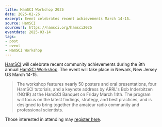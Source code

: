 ```yaml
---
title: HamSCI Workshop 2025
date: 2025-02-26
excerpt: Event celebrates recent achievements March 14-15.
source: HamSCI
sourceurl: https://hamsci.org/hamsci2025
eventdate: 2025-03-14
tags:
- post
- event
- HamSCI Workshop
---
```

[HamSCI](https://hamsci.org/) will celebrate recent community achievements during the 8th annual [HamSCI Workshop](https://hamsci.org/hamsci2025). The event will take place in Newark, New Jersey US March 14-15.

>The workshop features nearly 50 posters and oral presentations, four HamSCI tutorials, and a keynote address by ARRL's Bob Inderbitzen (NQ1R) at the HamSCI Banquet on Friday March 14th. The program will focus on the latest findings, strategy, and best practices, and is designed to bring together the amateur radio community and professional scientists. 

Those interested in attending may [register here](https://secure.touchnet.com/C20146_ustores/web/store_main.jsp?STOREID=33&SINGLESTORE=true).